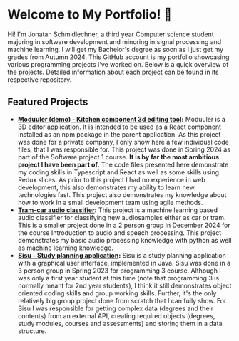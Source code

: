 # Welcome to My Portfolio! 👋

Hi! I'm Jonatan Schmidlechner, a third year Computer science student majoring in software development and minoring in signal processing and machine learning. I will get my Bachelor's degree as soon as I just get my grades from Autumn 2024. This GitHub account is my portfolio showcasing various programming projects I've worked on. Below is a quick overview of the projects. Detailed information about each project can be found in its respective repository.

## Featured Projects
- **[Moduuler (demo) - Kitchen component 3d editing tool](https://github.com/JonatanSchmidlechner/Moduuler-demo):** Moduuler is a 3D editor application. It is intended to be used as a React component installed as an npm package in the parent application. As this project was done for a private company, I only show here a few individual code files, that I was responsible for. This project was done in Spring 2024 as part of the Software project 1 course. **It is by far the most ambitious project I have been part of.** The code files presented here demonstrate my coding skills in Typescript and React as well as some skills using Redux slices. As prior to this project I had no experience in web development, this also demonstrates my ability to learn new technologies fast. This project also demonstrates my knowledge about how to work in a small development team using agile methods.
- **[Tram-car audio classifier](https://github.com/JonatanSchmidlechner/tram-car_audioClassifier):** This project is a machine learning based audio classifier for classifying new audiosamples either as car or tram. This is a smaller project done in a 2 person group in December 2024 for the course Introduction to audio and speech processing. This project demonstrates my basic audio processing knowledge with python as well as machine learning knowledge.
- **[Sisu - Study planning application](https://github.com/JonatanSchmidlechner/Sisu-application):** Sisu is a study planning application with a graphical user interface, implemented in Java. Sisu was done in a 3 person group in Spring 2023 for programming 3 course. Although I was only a first year student at this time (note that programming 3 is normally meant for 2nd year students), I think it still demonstrates object oriented coding skills and group working skills. Further, it's the only relatively big group project done from scratch that I can fully show. For Sisu I was responsible for getting complex data (degrees and their contents) from an external API, creating required objects (degrees, study modules, courses and assessments) and storing them in a data structure.

